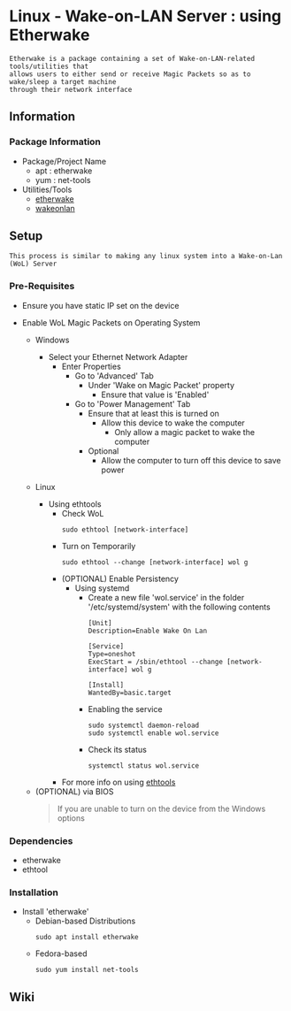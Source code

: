 # Linux - Wake-on-LAN Server : using Etherwake

```
Etherwake is a package containing a set of Wake-on-LAN-related tools/utilities that 
allows users to either send or receive Magic Packets so as to wake/sleep a target machine 
through their network interface
```

## Information
### Package Information
- Package/Project Name
    + apt : etherwake
    + yum : net-tools
- Utilities/Tools
    + [etherwake](etherwake.md)
    + [wakeonlan](wakeonlan.md)

## Setup
```console
This process is similar to making any linux system into a Wake-on-Lan (WoL) Server
```
### Pre-Requisites
+ Ensure you have static IP set on the device
- Enable WoL Magic Packets on Operating System
    - Windows
        - Select your Ethernet Network Adapter
            - Enter Properties
                - Go to 'Advanced' Tab
                    - Under 'Wake on Magic Packet' property
                         + Ensure that value is 'Enabled'
                - Go to 'Power Management' Tab
                    - Ensure that at least this is turned on
                        - Allow this device to wake the computer
                            + Only allow a magic packet to wake the computer
                    - Optional
                        + Allow the computer to turn off this device to save power

    - Linux
        - Using ethtools
            - Check WoL
                ```console
                sudo ethtool [network-interface]
                ```
            - Turn on Temporarily
                ```console
                sudo ethtool --change [network-interface] wol g
                ```
            - (OPTIONAL) Enable Persistency
                - Using systemd
                    - Create a new file 'wol.service' in the folder '/etc/systemd/system' with the following contents
                        ```
                        [Unit]
                        Description=Enable Wake On Lan

                        [Service]
                        Type=oneshot
                        ExecStart = /sbin/ethtool --change [network-interface] wol g

                        [Install]
                        WantedBy=basic.target
                        ```
                    - Enabling the service
                        ```console
                        sudo systemctl daemon-reload
                        sudo systemctl enable wol.service
                        ```
                     - Check its status
                        ```console
                        systemctl status wol.service
                        ```
            + For more info on using [ethtools](https://github.com/Thanatisia/SharedSpace/tree/main/Docs/Linux/Guides/Networking/Network%20Drivers/ethtool.md)

    + (OPTIONAL) via BIOS
        > If you are unable to turn on the device from the Windows options


### Dependencies
+ etherwake
+ ethtool

### Installation
- Install 'etherwake'
    - Debian-based Distributions
        ```console
        sudo apt install etherwake
        ```
    - Fedora-based
        ```console
        sudo yum install net-tools
        ```

## Wiki

